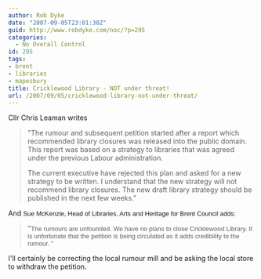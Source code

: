```yaml
---
author: Rob Dyke
date: "2007-09-05T23:01:38Z"
guid: http://www.robdyke.com/noc/?p=295
categories:
  - No Overall Control
id: 295
tags:
- brent
- libraries
- mapesbury
title: Cricklewood Library - NOT under threat!
url: /2007/09/05/cricklewood-library-not-under-threat/
---
```

Cllr Chris Leaman writes

> "The rumour and subsequent petition started after a report which recommended library closures was released into the public domain. This report was based on a strategy to libraries that was agreed under the previous Labour administration.
> 
> The current executive have rejected this plan and asked for a new strategy to be written. I understand that the new strategy will not recommend library closures. The new draft library strategy should be published in the next few weeks."

And <font size="2" face="sans-serif">Sue McKenzie, Head of Libraries, Arts and Heritage for Brent Council adds:<br /> </font>

> "<font size="2" face="sans-serif">The rumours are unfounded. We have no plans to close Cricklewood Library. It is unfortunate that the petition is being circulated as it adds credibility to the rumour. "</font>

I'll certainly be correcting the local rumour mill and be asking the local store to withdraw the petition.